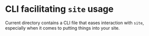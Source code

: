 # CLI facilitating `site` usage

Current directory contains a CLI file that eases interaction with `site`, especially when it comes to putting things into your site.
